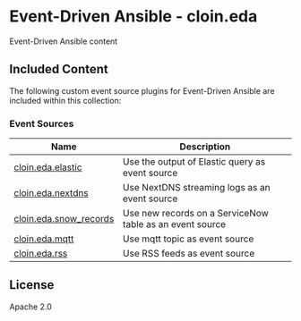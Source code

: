 # Event-Driven Ansible - cloin.eda

Event-Driven Ansible content

## Included Content

The following custom event source plugins for Event-Driven Ansible are included within this collection:

### Event Sources 

| Name  | Description |
| ----- | ----------- |
| [cloin.eda.elastic](https://github.com/cloin/cloin.eda/blob/main/docs/elastic.rst) | Use the output of Elastic query as event source |
| [cloin.eda.nextdns](https://github.com/cloin/cloin.eda/blob/main/docs/nextdns.rst) | Use NextDNS streaming logs as an event source |
| [cloin.eda.snow_records](https://github.com/cloin/cloin.eda/blob/main/docs/snow_records.rst) | Use new records on a ServiceNow table as an event source |
| [cloin.eda.mqtt](https://github.com/cloin/cloin.eda/blob/main/docs/mqtt.rst) | Use mqtt topic as event source |
| [cloin.eda.rss](https://github.com/cloin/cloin.eda/blob/main/docs/rss.rst) | Use RSS feeds as event source |


## License

Apache 2.0
